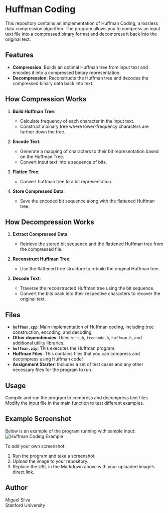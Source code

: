 # Huffman Coding

This repository contains an implementation of Huffman Coding, a lossless data compression algorithm. The program allows you to compress an input text file into a compressed binary format and decompress it back into the original text.

## Features

- **Compression**: Builds an optimal Huffman tree from input text and encodes it into a compressed binary representation.
- **Decompression**: Reconstructs the Huffman tree and decodes the compressed binary data back into text.

## How Compression Works

1. **Build Huffman Tree**: 
   - Calculate frequency of each character in the input text.
   - Construct a binary tree where lower-frequency characters are farther down the tree.
   
2. **Encode Text**:
   - Generate a mapping of characters to their bit representation based on the Huffman Tree.
   - Convert input text into a sequence of bits.

3. **Flatten Tree**:
   - Convert huffman tree to a bit representation.

4. **Store Compressed Data**:
   - Save the encoded bit sequence along with the flattened Huffman tree.

## How Decompression Works

1. **Extract Compressed Data**:  
   - Retrieve the stored bit sequence and the flattened Huffman tree from the compressed file.

2. **Reconstruct Huffman Tree**:  
   - Use the flattened tree structure to rebuild the original Huffman tree.

3. **Decode Text**:  
   - Traverse the reconstructed Huffman tree using the bit sequence.  
   - Convert the bits back into their respective characters to recover the original text.

## Files

- **`huffman.cpp`**: Main implementation of Huffman coding, including tree construction, encoding, and decoding.
- **Other dependencies**: Uses `bits.h`, `treenode.h`, `huffman.h`, and additional utility libraries.
- **`huffman.zip`**: This executes the Huffman program.
- **Huffman Files**: This contains files that you can compress and decompress using Huffman code!
- **Assignment Starter**: Includes a set of test cases and any other necessary files for the program to run.

## Usage

Compile and run the program to compress and decompress text files. Modify the input file in the main function to test different examples.

## Example Screenshot

Below is an example of the program running with sample input:
![Huffman Coding Example](https://github.com/silvam31/Huffman-Coding)

To add your own screenshot:
1. Run the program and take a screenshot.
2. Upload the image to your repository.
3. Replace the URL in the Markdown above with your uploaded image’s direct link.

## Author

Miguel Silva  
Stanford University  
